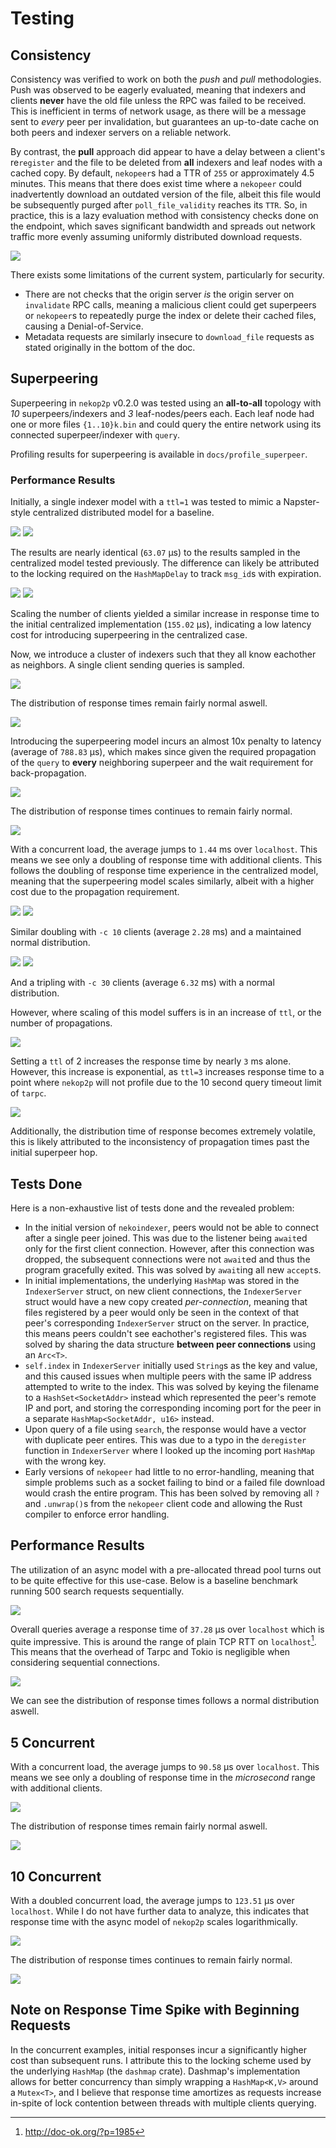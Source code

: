 # Testing
## Consistency
Consistency was verified to work on both the *push* and *pull* methodologies.
Push was observed to be eagerly evaluated, meaning that indexers and clients
**never** have the old file unless the RPC was failed to be received. This is
inefficient in terms of network usage, as there will be a message sent to *every*
peer per invalidation, but guarantees an up-to-date cache on both peers and
indexer servers on a reliable network.

By contrast, the **pull** approach did appear to have a delay between a client's
re`register` and the file to be deleted from **all** indexers and leaf nodes
with a cached copy. By default, `nekopeer`s had a TTR of `255` or approximately
4.5 minutes. This means that there does exist time where a `nekopeer` could
inadvertently download an outdated version of the file, albeit this file would
be subsequently purged after `poll_file_validity` reaches its `TTR`. So, in
practice, this is a lazy evaluation method with consistency checks done on the
endpoint, which saves significant bandwidth and spreads out network traffic more
evenly assuming uniformly distributed download requests.

![](docs/consistency.png)

There exists some limitations of the current system, particularly for security.
- There are not checks that the origin server *is* the origin server on
  `invalidate` RPC calls, meaning a malicious client could get superpeers or
  `nekopeer`s to repeatedly purge the index or delete their cached files,
  causing a Denial-of-Service.
- Metadata requests are similarly insecure to `download_file` requests as stated
  originally in the bottom of the doc.

## Superpeering
Superpeering in `nekop2p` v0.2.0 was tested using an **all-to-all** topology
with *10* superpeers/indexers and *3* leaf-nodes/peers each. Each leaf node had
one or more files `{1..10}k.bin` and could query the entire network using its
connected superpeer/indexer with `query`.

Profiling results for superpeering is available in `docs/profile_superpeer`.

### Performance Results
Initially, a single indexer model with a `ttl=1` was tested to mimic a
Napster-style centralized distributed model for a baseline.

![](profile_superpeer/profile-1-1-1-scatter.png)
![](profile_superpeer/profile-1-1-1-hist.png)

The results are nearly identical (`63.07` µs) to the results sampled in the
centralized model tested previously. The difference can likely be attributed to
the locking required on the `HashMapDelay` to track `msg_id`s with expiration.

![](profile_superpeer/profile-1-10-1-scatter.png)
![](profile_superpeer/profile-1-10-1-hist.png)

Scaling the number of clients yielded a similar increase in response time to the
initial centralized implementation (`155.02` µs), indicating a low latency cost for
introducing superpeering in the centralized case.

Now, we introduce a cluster of indexers such that they all know eachother as
neighbors. A single client sending queries is sampled.

![](profile_superpeer/profile-10-1-1-scatter.png)

The distribution of response times remain fairly normal aswell.

![](profile_superpeer/profile-10-1-1-hist.png)

Introducing the superpeering model incurs an almost 10x penalty to latency
(average of `788.83` µs), which makes since given the required propagation of
the `query` to **every** neighboring superpeer and the wait requirement for
back-propagation.

![](profile_superpeer/profile-10-5-1-scatter.png)

The distribution of response times continues to remain fairly normal.

![](profile_superpeer/profile-10-5-1-hist.png)

With a concurrent load, the average jumps to `1.44` ms over `localhost`. This
means we see only a doubling of response time with additional clients. This
follows the doubling of response time experience in the centralized model,
meaning that the superpeering model scales similarly, albeit with a higher cost
due to the propagation requirement.

![](profile_superpeer/profile-10-10-1-scatter.png)
![](profile_superpeer/profile-10-10-1-hist.png)

Similar doubling with `-c 10` clients (average `2.28` ms) and a maintained
normal distribution.

![](profile_superpeer/profile-10-30-1-scatter.png)
![](profile_superpeer/profile-10-30-1-hist.png)

And a tripling with `-c 30` clients (average `6.32` ms) with a normal
distribution.

However, where scaling of this model suffers is in an increase of `ttl`, or the
number of propagations.

![](profile_superpeer/profile-10-30-2-scatter.png)

Setting a `ttl` of $2$ increases the response time by nearly `3` ms alone.
However, this increase is exponential, as `ttl=3` increases response time to a
point where `nekop2p` will not profile due to the 10 second query timeout limit
of `tarpc`.

![](profile_superpeer/profile-10-30-2-hist.png)

Additionally, the distribution time of response becomes extremely volatile, this
is likely attributed to the inconsistency of propagation times past the initial
superpeer hop.

## Tests Done
Here is a non-exhaustive list of tests done and the revealed problem:
- In the initial version of `nekoindexer`, peers would not be able to connect
  after a single peer joined. This was due to the listener being `await`ed only
  for the first client connection. However, after this connection was dropped,
  the subsequent connections were not `await`ed and thus the program gracefully
  exited. This was solved by `await`ing all new `accept`s.
- In initial implementations, the underlying `HashMap` was stored in the
  `IndexerServer` struct, on new client connections, the `IndexerServer` struct
  would have a new copy created *per-connection*, meaning that files registered
  by a peer would only be seen in the context of that peer's corresponding
  `IndexerServer` struct on the server. In practice, this means peers couldn't
  see eachother's registered files. This was solved by sharing the data
  structure **between peer connections** using an `Arc<T>`.
- `self.index` in `IndexerServer` initially used `String`s as the key and value,
  and this caused issues when multiple peers with the same IP address attempted
  to write to the index. This was solved by keying the filename to a
  `HashSet<SocketAddr>` instead which represented the peer's remote IP and port,
  and storing the corresponding incoming port for the peer in a separate
  `HashMap<SocketAddr, u16>` instead.
- Upon query of a file using `search`, the response would have a vector with
  duplicate peer entires. This was due to a typo in the `deregister` function in
  `IndexerServer` where I looked up the incoming port `HashMap` with the wrong
  key.
- Early versions of `nekopeer` had little to no error-handling, meaning that
  simple problems such as a socket failing to bind or a failed file download
  would crash the entire program. This has been solved by removing all `?` and
  `.unwrap()`s from the `nekopeer` client code and allowing the Rust compiler to
  enforce error handling.

## Performance Results
The utilization of an async model with a pre-allocated thread pool turns out to
be quite effective for this use-case. Below is a baseline benchmark running 500
search requests sequentially.

![](profile_results/profile-1-scatter.png)

Overall queries average a response time of `37.28` µs over `localhost` which is
quite impressive. This is around the range of plain TCP RTT on `localhost`[^1].
This means that the overhead of Tarpc and Tokio is negligible when considering
sequential connections.

![](profile_results/profile-1-hist.png)

We can see the distribution of response times follows a normal distribution
aswell.

## 5 Concurrent
With a concurrent load, the average jumps to `90.58` µs over `localhost`. This
means we see only a doubling of response time in the *microsecond* range with
additional clients.

![](profile_results/profile-5-scatter.png)

The distribution of response times remain fairly normal aswell.

![](profile_results/profile-5-hist.png)

## 10 Concurrent
With a doubled concurrent load, the average jumps to `123.51` µs over
`localhost`. While I do not have further data to analyze, this indicates that
response time with the async model of `nekop2p` scales logarithmically.

![](profile_results/profile-10-scatter.png)

The distribution of response times continues to remain fairly normal.

![](profile_results/profile-10-hist.png)

## Note on Response Time Spike with Beginning Requests
In the concurrent examples, initial responses incur a significantly higher cost
than subsequent runs. I attribute this to the locking scheme used by the
underlying `HashMap` (the `dashmap` crate). Dashmap's implementation allows for
better concurrency than simply wrapping a `HashMap<K,V>` around a `Mutex<T>`,
and I believe that response time amortizes as requests increase in-spite of
lock contention between threads with multiple clients querying.

[^1]: http://doc-ok.org/?p=1985

<!-- set vim: tw=80:
-->
